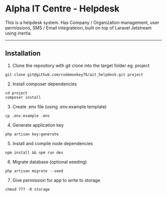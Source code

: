 # Alpha IT Centre - Helpdesk

This is a helpdesk system. Has Company / Organization management, user permissions, SMS / Email integrateion, built on top of Laravel Jetstream using inertia.

---

## Installation

1. Clone the repository with git clone into the target folder eg. project


```shell script
git clone git@github.com/codemonkey76/ait_helpdesk.git project
```

2. Install composer dependencies

```shell script
cd project
composer install
```

3. Create .env file (using .env.example template)

```shell script
cp .env.example .env
```

4. Generate application key

```shell script
php artisan key:generate
```

5. Install and compile node dependencies

```shell script
npm install && npm run dev
```

6. Migrate database (optional seeding)

```shell script
php artisan migrate --seed
```

7. Give permission for app to write to storage

```shell script
chmod 777 -R storage
```
